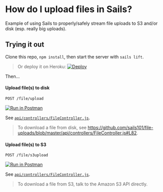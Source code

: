 # How do I upload files in Sails?

Example of using Sails to properly/safely stream file uploads to S3 and/or disk (esp. really big uploads).


## Trying it out

Clone this repo, `npm install`, then start the server with `sails lift`.

> Or deploy it on Heroku:
[![Deploy](https://www.herokucdn.com/deploy/button.svg)](https://heroku.com/deploy)




Then...

#### Upload file(s) to disk 

`POST /file/upload`

[![Run in Postman](https://run.pstmn.io/button.png)](https://www.getpostman.com/run-collection/d79c7deb45ef3a476e5d)
 
See [`api/controllers/FileController.js`](https://github.com/sails101/file-uploads/blob/master/api/controllers/FileController.js#L15).

> To download a file from disk, see https://github.com/sails101/file-uploads/blob/master/api/controllers/FileController.js#L82.



#### Upload file(s) to S3

`POST /file/s3upload`

[![Run in Postman](https://run.pstmn.io/button.png)](https://www.getpostman.com/run-collection/d79c7deb45ef3a476e5d)

See [`api/controllers/FileController.js`](https://github.com/sails101/file-uploads/blob/master/api/controllers/FileController.js#L52).

> To download a file from S3, talk to the Amazon S3 API directly.
